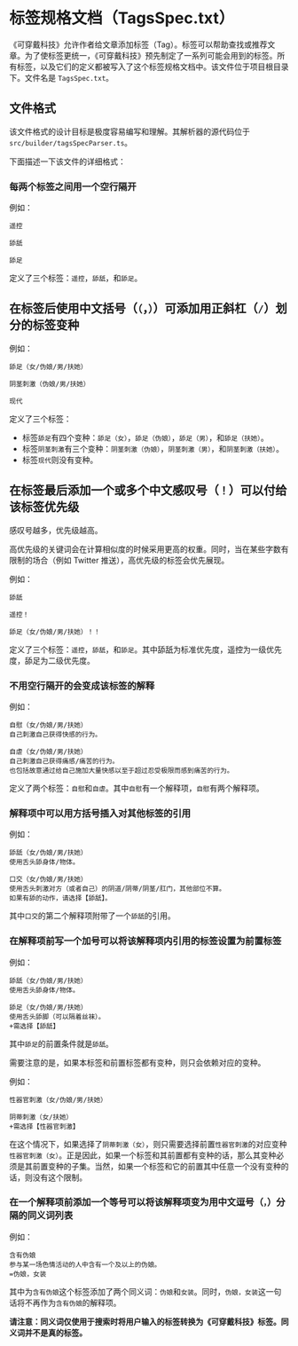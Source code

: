 # 标签规格文档（TagsSpec.txt）
《可穿戴科技》允许作者给文章添加标签（Tag）。标签可以帮助查找或推荐文章。为了使标签更统一，《可穿戴科技》预先制定了一系列可能会用到的标签。所有标签，以及它们的定义都被写入了这个标签规格文档中。该文件位于项目根目录下。文件名是 `TagsSpec.txt`。

## 文件格式
该文件格式的设计目标是极度容易编写和理解。其解析器的源代码位于 `src/builder/tagsSpecParser.ts`。

下面描述一下该文件的详细格式：

### 每两个标签之间用一个空行隔开
例如：

```
遥控

舔舐

舔足
```

定义了三个标签：`遥控`，`舔舐`，和`舔足`。

## 在标签后使用中文括号（`（`，`）`）可添加用正斜杠（`/`）划分的标签变种
例如：

```
舔足（女/伪娘/男/扶她）

阴茎刺激（伪娘/男/扶她）

现代
```

定义了三个标签：

- 标签`舔足`有四个变种：`舔足（女）`，`舔足（伪娘）`，`舔足（男）`，和`舔足（扶她）`。
- 标签`阴茎刺激`有三个变种：`阴茎刺激（伪娘）`，`阴茎刺激（男）`，和`阴茎刺激（扶她）`。
- 标签`现代`则没有变种。

## 在标签最后添加一个或多个中文感叹号（`！`）可以付给该标签优先级
感叹号越多，优先级越高。

高优先级的关键词会在计算相似度的时候采用更高的权重。同时，当在某些字数有限制的场合（例如 Twitter 推送），高优先级的标签会优先展现。

例如：

```
舔舐

遥控！

舔足（女/伪娘/男/扶她）！！
```

定义了三个标签：`遥控`，`舔舐`，和`舔足`。其中舔舐为标准优先度，遥控为一级优先度，舔足为二级优先度。

### 不用空行隔开的会变成该标签的解释
例如：

```
自慰（女/伪娘/男/扶她）
自己刺激自己获得快感的行为。

自虐（女/伪娘/男/扶她）
自己刺激自己获得痛感/痛苦的行为。
也包括故意通过给自己施加大量快感以至于超过忍受极限而感到痛苦的行为。
```

定义了两个标签：`自慰`和`自虐`。其中`自慰`有一个解释项，`自慰`有两个解释项。

### 解释项中可以用方括号插入对其他标签的引用
例如：

```
舔舐（女/伪娘/男/扶她）
使用舌头舔身体/物体。

口交（女/伪娘/男/扶她）
使用舌头刺激对方（或者自己）的阴道/阴蒂/阴茎/肛门，其他部位不算。
如果有舔的动作，请选择【舔舐】。
```

其中`口交`的第二个解释项附带了一个`舔舐`的引用。

### 在解释项前写一个加号可以将该解释项内引用的标签设置为前置标签
例如：

```
舔舐（女/伪娘/男/扶她）
使用舌头舔身体/物体。

舔足（女/伪娘/男/扶她）
使用舌头舔脚（可以隔着丝袜）。
+需选择【舔舐】
```

其中`舔足`的前置条件就是`舔舐`。

需要注意的是，如果本标签和前置标签都有变种，则只会依赖对应的变种。

例如：

```
性器官刺激（女/伪娘/男/扶她）

阴蒂刺激（女/扶她）
+需选择【性器官刺激】
```

在这个情况下，如果选择了`阴蒂刺激（女）`，则只需要选择前置`性器官刺激`的对应变种`性器官刺激（女）`。正是因此，如果一个标签和其前置都有变种的话，那么其变种必须是其前置变种的子集。当然，如果一个标签和它的前置其中任意一个没有变种的话，则没有这个限制。

### 在一个解释项前添加一个等号可以将该解释项变为用中文逗号（`，`）分隔的同义词列表
例如：

```
含有伪娘
参与某一场色情活动的人中含有一个及以上的伪娘。
=伪娘，女装
```

其中为`含有伪娘`这个标签添加了两个同义词：`伪娘`和`女装`。同时，`伪娘，女装`这一句话将不再作为`含有伪娘`的解释项。

**请注意：同义词仅使用于搜索时将用户输入的标签转换为《可穿戴科技》标签。同义词并不是真的标签。**
